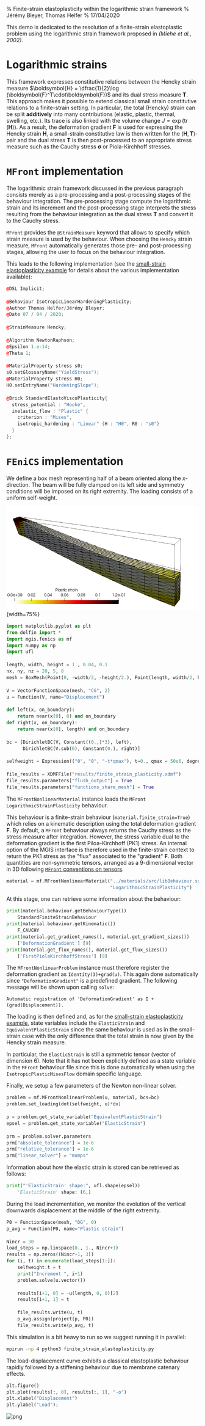 % Finite-strain elastoplasticity within the logarithmic strain framework
% Jérémy Bleyer, Thomas Helfer
% 17/04/2020

This demo is dedicated to the resolution of a finite-strain elastoplastic problem using the logarithmic strain framework proposed in <cite data-cite="miehe_anisotropic_2002">(Miehe et al., 2002)</cite>. 

# Logarithmic strains 

This framework expresses constitutive relations between the Hencky
strain measure $\boldsymbol{H} = \dfrac{1}{2}\log
(\boldsymbol{F}^T\cdot\boldsymbol{F})$ and its dual stress measure
$\boldsymbol{T}$. This approach makes it possible to extend classical
small strain constitutive relations to a finite-strain setting. In
particular, the total (Hencky) strain can be split **additively** into
many contributions (elastic, plastic, thermal, swelling, etc.). Its
trace is also linked with the volume change
$J=\exp(\operatorname{tr}(\boldsymbol{H}))$. As a result, the
deformation gradient $\boldsymbol{F}$ is used for expressing the Hencky
strain $\boldsymbol{H}$, a small-strain constitutive law is then written
for the $(\boldsymbol{H},\boldsymbol{T})$-pair and the dual stress
$\boldsymbol{T}$ is then post-processed to an appropriate stress measure
such as the Cauchy stress $\boldsymbol{\sigma}$ or Piola-Kirchhoff
stresses.

# `MFront` implementation

The logarithmic strain framework discussed in the previous paragraph
consists merely as a pre-processing and a post-processing stages of the
behaviour integration. The pre-processing stage compute the logarithmic
strain and its increment and the post-processing stage interprets the
stress resulting from the behaviour integration as the dual stress
$\boldsymbol{T}$ and convert it to the Cauchy stress.

`MFront` provides the `@StrainMeasure` keyword that allows to specify
which strain measure is used by the behaviour. When choosing the
`Hencky` strain measure, `MFront` automatically generates those pre- and
post-processing stages, allowing the user to focus on the behaviour
integration.

This leads to the following implementation (see the [small-strain
elastoplasticity
example](mgis_fenics_small_strain_elastoplasticity.html) for details
about the various implementation available):

```cpp
@DSL Implicit;

@Behaviour IsotropicLinearHardeningPlasticity;
@Author Thomas Helfer/Jérémy Bleyer;
@Date 07 / 04 / 2020;

@StrainMeasure Hencky;

@Algorithm NewtonRaphson;
@Epsilon 1.e-14;
@Theta 1;

@MaterialProperty stress s0;
s0.setGlossaryName("YieldStress");
@MaterialProperty stress H0;
H0.setEntryName("HardeningSlope");

@Brick StandardElastoViscoPlasticity{
  stress_potential : "Hooke",
  inelastic_flow : "Plastic" {
    criterion : "Mises",
    isotropic_hardening : "Linear" {H : "H0", R0 : "s0"}
  }
};
```

# `FEniCS` implementation

We define a box mesh representing half of a beam oriented along the
$x$-direction. The beam will be fully clamped on its left side and
symmetry conditions will be imposed on its right extremity. The loading
consists of a uniform self-weight.


![](img/finite_strain_plasticity_solution.png){width=75%}

```python
import matplotlib.pyplot as plt
from dolfin import *
import mgis.fenics as mf
import numpy as np
import ufl

length, width, height = 1., 0.04, 0.1
nx, ny, nz = 20, 5, 8
mesh = BoxMesh(Point(0, -width/2, -height/2.), Point(length, width/2, height/2.), nx, ny, nz)

V = VectorFunctionSpace(mesh, "CG", 2)
u = Function(V, name="Displacement")

def left(x, on_boundary):
    return near(x[0], 0) and on_boundary
def right(x, on_boundary):
    return near(x[0], length) and on_boundary

bc = [DirichletBC(V, Constant((0.,)*3), left),
      DirichletBC(V.sub(0), Constant(0.), right)]

selfweight = Expression(("0", "0", "-t*qmax"), t=0., qmax = 50e6, degree=0)

file_results = XDMFFile("results/finite_strain_plasticity.xdmf")
file_results.parameters["flush_output"] = True
file_results.parameters["functions_share_mesh"] = True
```

The `MFrontNonlinearMaterial` instance loads the `MFront`
`LogarithmicStrainPlasticity` behaviour.

This behaviour is a finite-strain behaviour
(`material.finite_strain=True`) which relies on a kinematic description
using the total deformation gradient $\boldsymbol{F}$. By default, a
`MFront` behaviour always returns the Cauchy stress as the stress
measure after integration. However, the stress variable dual to the
deformation gradient is the first Piloa-Kirchhoff (PK1) stress. An
internal option of the MGIS interface is therefore used in the
finite-strain context to return the PK1 stress as the "flux" associated
to the "gradient" $\boldsymbol{F}$. Both quantities are non-symmetric
tensors, arranged as a 9-dimensional vector in 3D following [`MFront`
conventions on tensors](http://tfel.sourceforge.net/tensors.html).


```python
material = mf.MFrontNonlinearMaterial("../materials/src/libBehaviour.so",
                                      "LogarithmicStrainPlasticity")
```

At this stage, one can retrieve some information about the behaviour:

```python
print(material.behaviour.getBehaviourType())
    StandardFiniteStrainBehaviour
print(material.behaviour.getKinematic())
    F_CAUCHY
print(material.get_gradient_names(), material.get_gradient_sizes())
    ['DeformationGradient'] [9]
print(material.get_flux_names(), material.get_flux_sizes())
    ['FirstPiolaKirchhoffStress'] [9]
```

The `MFrontNonlinearProblem` instance must therefore register the
deformation gradient as `Identity(3)+grad(u)`. This again done
automatically since `"DeformationGradient"` is a predefined gradient.
The following message will be shown upon calling `solve`:

```
Automatic registration of 'DeformationGradient' as I + (grad(Displacement)).
```

The loading is then defined and, as for the [small-strain
elastoplasticity
example](mgis_fenics_small_strain_elastoplasticity.html), state
variables include the `ElasticStrain` and `EquivalentPlasticStrain`
since the same behaviour is used as in the small-strain case with the
only difference that the total strain is now given by the Hencky strain
measure.

In particular, the `ElasticStrain` is still a symmetric tensor (vector
of dimension 6). Note that it has not been explicitly defined as a state
variable in the `MFront` behaviour file since this is done automatically
when using the `IsotropicPlasticMisesFlow` domain specific language.

Finally, we setup a few parameters of the Newton non-linear solver.

```python
problem = mf.MFrontNonlinearProblem(u, material, bcs=bc)
problem.set_loading(dot(selfweight, u)*dx)

p = problem.get_state_variable("EquivalentPlasticStrain")
epsel = problem.get_state_variable("ElasticStrain")

prm = problem.solver.parameters
prm["absolute_tolerance"] = 1e-6
prm["relative_tolerance"] = 1e-6
prm["linear_solver"] = "mumps"
```

Information about how the elastic strain is stored can be retrieved as
follows:

```python
print("'ElasticStrain' shape:", ufl.shape(epsel))
    'ElasticStrain' shape: (6,)
```

During the load incrementation, we monitor the evolution of the vertical
downwards displacement at the middle of the right extremity.

```python
P0 = FunctionSpace(mesh, "DG", 0)
p_avg = Function(P0, name="Plastic strain")

Nincr = 30
load_steps = np.linspace(0., 1., Nincr+1)
results = np.zeros((Nincr+1, 3))
for (i, t) in enumerate(load_steps[1:]):
    selfweight.t = t
    print("Increment ", i+1)
    problem.solve(u.vector())

    results[i+1, 0] = -u(length, 0, 0)[2]
    results[i+1, 1] = t

    file_results.write(u, t)
    p_avg.assign(project(p, P0))
    file_results.write(p_avg, t)
```

This simulation is a bit heavy to run so we suggest running it in parallel:

```bash
mpirun -np 4 python3 finite_strain_elastoplasticity.py
```

The load-displacement curve exhibits a classical elastoplastic behaviour
rapidly followed by a stiffening behaviour due to membrane catenary
effects.


```python
plt.figure()
plt.plot(results[:, 0], results[:, 1], "-o")
plt.xlabel("Displacement")
plt.ylabel("Load");
```

![png](mgis_fenics_finite_strain_elastoplasticity_files/mgis_fenics_finite_strain_elastoplasticity_9_0.png)

